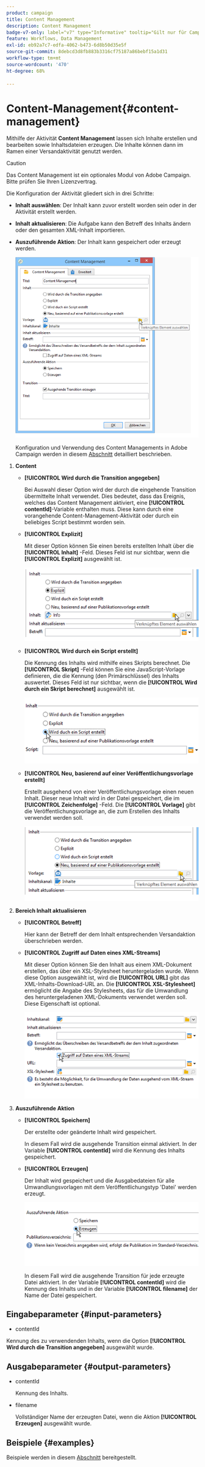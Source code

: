 ```yaml
---
product: campaign
title: Content Management
description: Content Management
badge-v7-only: label="v7" type="Informative" tooltip="Gilt nur für Campaign Classic v7"
feature: Workflows, Data Management
exl-id: eb92a7c7-edfa-4062-b473-6d8b50d35e5f
source-git-commit: 8debcd3d8fb883b3316cf75187a86bebf15a1d31
workflow-type: tm+mt
source-wordcount: '470'
ht-degree: 68%

---
```


# Content-Management{#content-management}



Mithilfe der Aktivität **Content Management** lassen sich Inhalte erstellen und bearbeiten sowie Inhaltsdateien erzeugen. Die Inhalte können dann im Ramen einer Versandaktivität genutzt werden.

>[!CAUTION]
>
>Das Content Management ist ein optionales Modul von Adobe Campaign. Bitte prüfen Sie Ihren Lizenzvertrag.

Die Konfiguration der Aktivität gliedert sich in drei Schritte:

* **Inhalt auswählen**: Der Inhalt kann zuvor erstellt worden sein oder in der Aktivität erstellt werden.
* **Inhalt aktualisieren**: Die Aufgabe kann den Betreff des Inhalts ändern oder den gesamten XML-Inhalt importieren.
* **Auszuführende Aktion**: Der Inhalt kann gespeichert oder erzeugt werden.

  ![](assets/content_mgmt_edit.png)

  Konfiguration und Verwendung des Content Managements in Adobe Campaign werden in diesem [Abschnitt](../../delivery/using/about-content-management.md) detailliert beschrieben.

1. **Content**

   * **[!UICONTROL Wird durch die Transition angegeben]**

     Bei Auswahl dieser Option wird der durch die eingehende Transition übermittelte Inhalt verwendet. Dies bedeutet, dass das Ereignis, welches das Content Management aktiviert, eine **[!UICONTROL contentId]**-Variable enthalten muss. Diese kann durch eine vorangehende Content-Management-Aktivität oder durch ein beliebiges Script bestimmt worden sein.

   * **[!UICONTROL Explizit]**

     Mit dieser Option können Sie einen bereits erstellten Inhalt über die **[!UICONTROL Inhalt]** -Feld. Dieses Feld ist nur sichtbar, wenn die **[!UICONTROL Explizit]** ausgewählt ist.

     ![](assets/content_mgmt_explicit.png)

   * **[!UICONTROL Wird durch ein Script erstellt]**

     Die Kennung des Inhalts wird mithilfe eines Skripts berechnet. Die **[!UICONTROL Skript]** -Feld können Sie eine JavaScript-Vorlage definieren, die die Kennung (den Primärschlüssel) des Inhalts auswertet. Dieses Feld ist nur sichtbar, wenn die **[!UICONTROL Wird durch ein Skript berechnet]** ausgewählt ist.

     ![](assets/content_mgmt_script.png)

   * **[!UICONTROL Neu, basierend auf einer Veröffentlichungsvorlage erstellt]**

     Erstellt ausgehend von einer Veröffentlichungsvorlage einen neuen Inhalt. Dieser neue Inhalt wird in der Datei gespeichert, die im **[!UICONTROL Zeichenfolge]** -Feld. Die **[!UICONTROL Vorlage]** gibt die Veröffentlichungsvorlage an, die zum Erstellen des Inhalts verwendet werden soll.

     ![](assets/content_mgmt_new.png)

1. **Bereich Inhalt aktualisieren**

   * **[!UICONTROL Betreff]**

     Hier kann der Betreff der dem Inhalt entsprechenden Versandaktion überschrieben werden.

   * **[!UICONTROL Zugriff auf Daten eines XML-Streams]**

     Mit dieser Option können Sie den Inhalt aus einem XML-Dokument erstellen, das über ein XSL-Stylesheet heruntergeladen wurde. Wenn diese Option ausgewählt ist, wird die **[!UICONTROL URL]** gibt das XML-Inhalts-Download-URL an. Die **[!UICONTROL XSL-Stylesheet]** ermöglicht die Angabe des Stylesheets, das für die Umwandlung des heruntergeladenen XML-Dokuments verwendet werden soll. Diese Eigenschaft ist optional.

     ![](assets/content_mgmt_xmlcontent.png)

1. **Auszuführende Aktion**

   * **[!UICONTROL Speichern]**

     Der erstellte oder geänderte Inhalt wird gespeichert.

     In diesem Fall wird die ausgehende Transition einmal aktiviert. In der Variable **[!UICONTROL contentId]** wird die Kennung des Inhalts gespeichert.

   * **[!UICONTROL Erzeugen]**

     Der Inhalt wird gespeichert und die Ausgabedateien für alle Umwandlungsvorlagen mit dem Veröffentlichungstyp &#39;Datei&#39; werden erzeugt.

     ![](assets/content_mgmt_generate.png)

     In diesem Fall wird die ausgehende Transition für jede erzeugte Datei aktiviert. In der Variable **[!UICONTROL contentId]** wird die Kennung des Inhalts und in der Variable **[!UICONTROL filename]** der Name der Datei gespeichert.

## Eingabeparameter {#input-parameters}

* contentId

Kennung des zu verwendenden Inhalts, wenn die Option **[!UICONTROL Wird durch die Transition angegeben]** ausgewählt wurde.

## Ausgabeparameter {#output-parameters}

* contentId

  Kennung des Inhalts.

* filename

  Vollständiger Name der erzeugten Datei, wenn die Aktion **[!UICONTROL Erzeugen]** ausgewählt wurde.

## Beispiele    {#examples}

Beispiele werden in diesem [Abschnitt](../../delivery/using/automating-via-workflows.md#examples) bereitgestellt.
